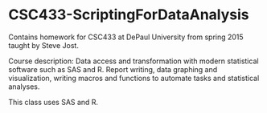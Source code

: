 # CSC433-ScriptingForDataAnalysis
Contains homework for CSC433 at DePaul University from spring 2015 taught by Steve Jost.

Course description: Data access and transformation with modern statistical software such as SAS and R. Report writing, data graphing and visualization, writing macros and functions to automate tasks and statistical analyses. 

This class uses SAS and R.
